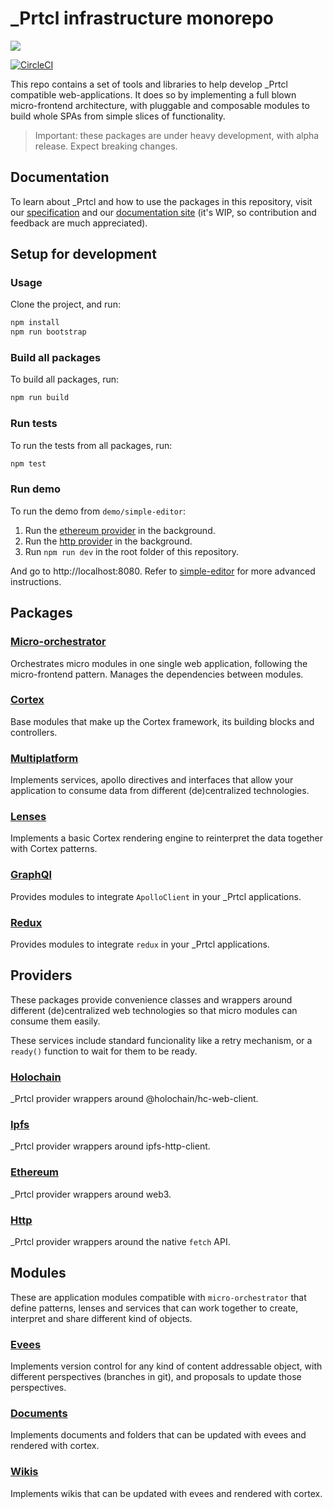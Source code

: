 # \_Prtcl infrastructure monorepo

[![](https://img.shields.io/npm/v/@uprtcl/micro-orchestrator)](https://www.npmjs.com/package/@uprtcl/micro-orchestrator)

[![CircleCI](https://circleci.com/gh/uprtcl/js-uprtcl/tree/develop.svg?style=shield)](https://circleci.com/gh/uprtcl/js-uprtcl/tree/develop)

This repo contains a set of tools and libraries to help develop \_Prtcl compatible web-applications. It does so by implementing a full blown micro-frontend architecture, with pluggable and composable modules to build whole SPAs from simple slices of functionality.

> Important: these packages are under heavy development, with alpha release. Expect breaking changes.

## Documentation

To learn about \_Prtcl and how to use the packages in this repository, visit our [specification](https://github.com/uprtcl/spec) and our [documentation site](https://uprtcl.github.io/js-uprtcl) (it's WIP, so contribution and feedback are much appreciated).

## Setup for development

### Usage

Clone the project, and run:

```bash
npm install
npm run bootstrap
```

### Build all packages

To build all packages, run:

```bash
npm run build
```

### Run tests

To run the tests from all packages, run:

```bash
npm test
```

### Run demo

To run the demo from `demo/simple-editor`:

1. Run the [ethereum provider](https://github.com/uprtcl/eth-uprtcl) in the background.
2. Run the [http provider](https://github.com/uprtcl/js-uprtcl-server) in the background.
3. Run `npm run dev` in the root folder of this repository.

And go to http://localhost:8080. Refer to [simple-editor](https://github.com/uprtcl/js-uprtcl/tree/develop/demos/simple-editor) for more advanced instructions.

## Packages

### [Micro-orchestrator](https://github.com/uprtcl/js-uprtcl/tree/master/packages/micro-orchestrator)

Orchestrates micro modules in one single web application, following the micro-frontend pattern. Manages the dependencies between modules.

### [Cortex](https://github.com/uprtcl/js-uprtcl/tree/master/packages/cortex)

Base modules that make up the Cortex framework, its building blocks and controllers.

### [Multiplatform](https://github.com/uprtcl/js-uprtcl/tree/master/packages/multiplatform)

Implements services, apollo directives and interfaces that allow your application to consume data from different (de)centralized technologies.

### [Lenses](https://github.com/uprtcl/js-uprtcl/tree/master/packages/lenses)

Implements a basic Cortex rendering engine to reinterpret the data together with Cortex patterns.

### [GraphQl](https://github.com/uprtcl/js-uprtcl/tree/master/packages/graphql)

Provides modules to integrate `ApolloClient` in your \_Prtcl applications.

### [Redux](https://github.com/uprtcl/js-uprtcl/tree/master/packages/redux)

Provides modules to integrate `redux` in your \_Prtcl applications.

## Providers

These packages provide convenience classes and wrappers around different (de)centralized web technologies so that micro modules can consume them easily.

These services include standard funcionality like a retry mechanism, or a `ready()` function to wait for them to be ready.

### [Holochain](https://github.com/uprtcl/js-uprtcl/tree/master/providers/holochain)

\_Prtcl provider wrappers around @holochain/hc-web-client.

### [Ipfs](https://github.com/uprtcl/js-uprtcl/tree/master/providers/ipfs)

\_Prtcl provider wrappers around ipfs-http-client.

### [Ethereum](https://github.com/uprtcl/js-uprtcl/tree/master/providers/ethereum)

\_Prtcl provider wrappers around web3.

### [Http](https://github.com/uprtcl/js-uprtcl/tree/master/providers/http)

\_Prtcl provider wrappers around the native `fetch` API.

## Modules

These are application modules compatible with `micro-orchestrator` that define patterns, lenses and services that can work together to create, interpret and share different kind of objects.

### [Evees](https://github.com/uprtcl/js-uprtcl/tree/master/modules/evees)

Implements version control for any kind of content addressable object, with different perspectives (branches in git), and proposals to update those perspectives.

### [Documents](https://github.com/uprtcl/js-uprtcl/tree/master/modules/documents)

Implements documents and folders that can be updated with evees and rendered with cortex.

### [Wikis](https://github.com/uprtcl/js-uprtcl/tree/master/modules/wikis)

Implements wikis that can be updated with evees and rendered with cortex.
